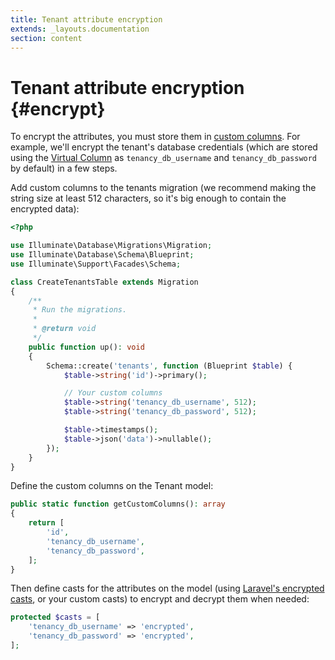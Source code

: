 ```yaml
---
title: Tenant attribute encryption
extends: _layouts.documentation
section: content
---
```


# Tenant attribute encryption {#encrypt}

To encrypt the attributes, you must store them in [custom columns](https://tenancyforlaravel.com/docs/v3/tenants/#custom-columns). For example, we'll encrypt the tenant's database credentials (which are stored using the [Virtual Column](https://github.com/archtechx/virtualcolumn) as `tenancy_db_username` and `tenancy_db_password` by default) in a few steps.

Add custom columns to the tenants migration (we recommend making the string size at least 512 characters, so it's big enough to contain the encrypted data):

```php
<?php

use Illuminate\Database\Migrations\Migration;
use Illuminate\Database\Schema\Blueprint;
use Illuminate\Support\Facades\Schema;

class CreateTenantsTable extends Migration
{
    /**
     * Run the migrations.
     *
     * @return void
     */
    public function up(): void
    {
        Schema::create('tenants', function (Blueprint $table) {
            $table->string('id')->primary();

            // Your custom columns
            $table->string('tenancy_db_username', 512);
            $table->string('tenancy_db_password', 512);

            $table->timestamps();
            $table->json('data')->nullable();
        });
    }
}
```

Define the custom columns on the Tenant model:

```php
public static function getCustomColumns(): array
{
    return [
        'id',
        'tenancy_db_username',
        'tenancy_db_password',
    ];
}
```

Then define casts for the attributes on the model (using [Laravel's encrypted casts](https://laravel.com/docs/9.x/eloquent-mutators#encrypted-casting), or your custom casts) to encrypt and decrypt them when needed:

```php
protected $casts = [
    'tenancy_db_username' => 'encrypted',
    'tenancy_db_password' => 'encrypted',
];
```
